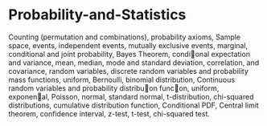 # Probability-and-Statistics
Counting (permutation and combinations), probability axioms, Sample
space, events, independent events, mutually exclusive events, marginal, conditional and joint
probability, Bayes Theorem, condi􀆟onal expectation and variance, mean, median, mode and standard
deviation, correlation, and covariance, random variables, discrete random variables and probability
mass functions, uniform, Bernoulli, binomial distribution, Continuous random variables and
probability distribu􀆟on func􀆟on, uniform, exponen􀆟al, Poisson, normal, standard normal,
t-distribution, chi-squared distributions, cumulative distribution function, Conditional PDF, Central
limit theorem, confidence interval, z-test, t-test, chi-squared test.

